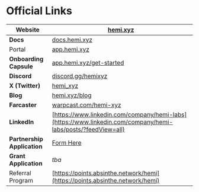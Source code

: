 # Official Links

| **Website**                 | [hemi.xyz](https://hemi.xyz/)                                                                                     |
| --------------------------- | ----------------------------------------------------------------------------------------------------------------- |
| **Docs**                    | [docs.hemi.xyz](https://docs.hemi.xyz/)                                                                           |
| Portal                      | [app.hemi.xyz](https://app.hemi.xyz)                                                                              |
| **Onboarding Capsule**      | [app.hemi.xyz/get-started](https://app.hemi.xyz/get-started)                                                      |
| **Discord**                 | [discord.gg/hemixyz](https://discord.gg/hemixyz)                                                                  |
| **X (Twitter)**             | [hemi\_xyz](https://twitter.com/hemi\_xyz/)                                                                       |
| **Blog**                    | [hemi.xyz/blog](https://hemi.xyz/blog)                                                                            |
| **Farcaster**               | [warpcast.com/hemi-xyz](https://warpcast.com/hemi-xyz)                                                            |
| **LinkedIn**                | [https://www.linkedin.com/company/hemi-labs](https://www.linkedin.com/company/hemi-labs/posts/?feedView=all)      |
| **Partnership Application** | [Form Here](https://docs.google.com/forms/d/e/1FAIpQLSc5WXLwVr2BJSXp-78e-zvDoXGHDGtCx0Q\_Kgu1ssCAa35kmg/viewform) |
| **Grant** **Application**   | _tba_                                                                                                             |
| Referral Program            | [https://points.absinthe.network/hemi](https://points.absinthe.network/hemi)                                      |
